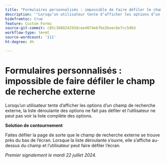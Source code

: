 ```yaml
---
title: "Formulaires personnalisés : impossible de faire défiler le champ de recherche externe"
description: '"Lorsqu’un utilisateur tente d’afficher les options d’un champ de recherche externe, la liste déroulante des options ne fait pas défiler et l’utilisateur ne peut pas voir la liste complète des options".'
hidefromtoc: true
feature: Custom Forms
source-git-commit: c05c388824293dcee4074eb76e2beec6e7cc5d6d
workflow-type: tm+mt
source-wordcount: '111'
ht-degree: 4%

---
```



# Formulaires personnalisés : impossible de faire défiler le champ de recherche externe

Lorsqu’un utilisateur tente d’afficher les options d’un champ de recherche externe, la liste déroulante des options ne fait pas défiler et l’utilisateur ne peut pas voir la liste complète des options.

**Solution de contournement**

Faites défiler la page de sorte que le champ de recherche externe se trouve près du bas de l’écran. Lorsque la liste déroulante s’ouvre, elle s’affiche au-dessus du champ et l’utilisateur peut faire défiler l’écran.

_Premier signalement le mardi 22 juillet 2024._
